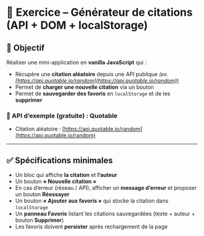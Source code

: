 # 📝 Exercice – Générateur de citations (API + DOM + localStorage)

## 🎯 Objectif

Réaliser une mini-application en **vanilla JavaScript** qui :

-   Récupère une **citation aléatoire** depuis une API publique
    _(ex. [https://api.quotable.io/random](https://api.quotable.io/random))_
-   Permet de **charger une nouvelle citation** via un bouton
-   Permet de **sauvegarder des favoris** en `localStorage` et de les **supprimer**

### 📌 API d’exemple (gratuite) : Quotable

-   Citation aléatoire : [https://api.quotable.io/random](https://api.quotable.io/random)

---

## ✅ Spécifications minimales

-   Un bloc qui affiche **la citation** et **l’auteur**
-   Un bouton **« Nouvelle citation »**
-   En cas d’erreur (réseau / API), afficher un **message d’erreur** et proposer un bouton **Réessayer**
-   Un bouton **« Ajouter aux favoris »** qui stocke la citation dans `localStorage`
-   Un **panneau Favoris** listant les citations sauvegardées (texte + auteur + bouton **Supprimer**)
-   Les favoris doivent **persister** après rechargement de la page
